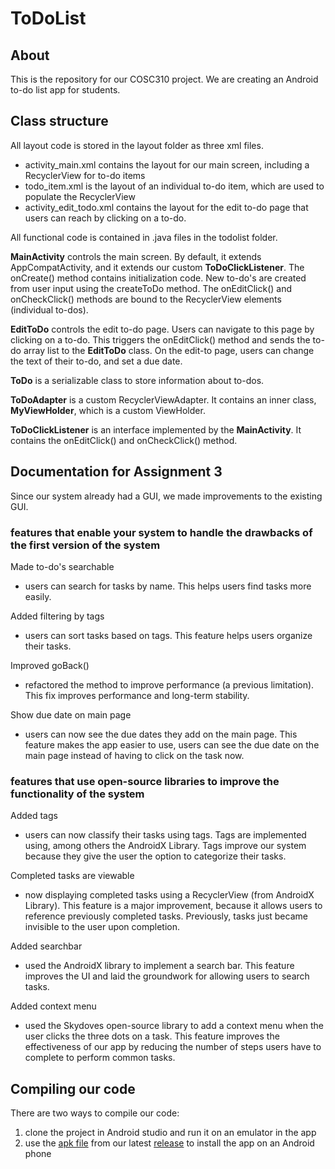 # ToDoList

## About
This is the repository for our COSC310 project. We are creating an Android to-do list app for students.

## Class structure
All layout code is stored in the layout folder as three xml files.
- activity_main.xml contains the layout for our main screen, including a RecyclerView for to-do items
- todo_item.xml is the layout of an individual to-do item, which are used to populate the RecyclerView
- activity_edit_todo.xml contains the layout for the edit to-do page that users can reach by clicking on a to-do.

All functional code is contained in .java files in the todolist folder.

**MainActivity** controls the main screen. By default, it extends AppCompatActivity, and it extends
our custom **ToDoClickListener**. The onCreate() method contains initialization code. 
New to-do's are created from user input using the createToDo method.
The onEditClick() and onCheckClick() methods are bound to the RecyclerView elements (individual to-dos).

**EditToDo** controls the edit to-do page. Users can navigate to this page by clicking on a to-do.
This triggers the onEditClick() method and sends the to-do array list to the **EditToDo** class.
On the edit-to page, users can change the text of their to-do, and set a due date.

**ToDo** is a serializable class to store information about to-dos.

**ToDoAdapter** is a custom RecyclerViewAdapter. It contains an inner class, **MyViewHolder**, which is a
custom ViewHolder.

**ToDoClickListener** is an interface implemented by the **MainActivity**. 
It contains the onEditClick() and onCheckClick() method.

## Documentation for Assignment 3

Since our system already had a GUI, we made improvements to the existing GUI.

### features that enable your system to handle the drawbacks of the first version of the system

Made to-do's searchable
- users can search for tasks by name. This helps users find tasks more easily.

Added filtering by tags
- users can sort tasks based on tags. This feature helps users organize their tasks.

Improved goBack()
- refactored the method to improve performance (a previous limitation). This fix improves performance and long-term stability.

Show due date on main page
- users can now see the due dates they add on the main page. This feature makes the app easier to use, users can see the due date on the main page instead of having to click on the task now.

### features that use open-source libraries to improve the functionality of the system

Added tags
- users can now classify their tasks using tags. Tags are implemented using, among others the AndroidX Library. Tags improve our system because they give the user the option to categorize their tasks.

Completed tasks are viewable
- now displaying completed tasks using a RecyclerView (from AndroidX Library). This feature is a major improvement, because it allows users to reference previously completed tasks. Previously, tasks just became invisible to the user upon completion.

Added searchbar
- used the AndroidX library to implement a search bar. This feature improves the UI and laid the groundwork for allowing users to search tasks.

Added context menu
- used the Skydoves open-source library to add a context menu when the user clicks the three dots on a task. This feature improves the effectiveness of our app by reducing the number of steps users have to complete to perform common tasks.

## Compiling our code
There are two ways to compile our code:
1) clone the project in Android studio and run it on an emulator in the app
2) use the [apk file](https://github.com/COSC310-Team12/ToDoList/releases/download/v0.1.0/ToDoList-v0.1.0.apk) from our latest [release](https://github.com/COSC310-Team12/ToDoList/releases) to install the app on an Android phone

